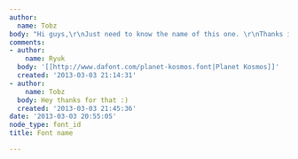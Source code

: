 ```yaml
---
author:
  name: Tobz
body: "Hi guys,\r\nJust need to know the name of this one. \r\nThanks in advance[img:sites/default/files/old-images/Screen-Shot-2013-03-02-at-2_3578.56.21-AM.jpg]"
comments:
- author:
    name: Ryuk
  body: '[[http://www.dafont.com/planet-kosmos.font|Planet Kosmos]]'
  created: '2013-03-03 21:14:31'
- author:
    name: Tobz
  body: Hey thanks for that :)
  created: '2013-03-03 21:45:36'
date: '2013-03-03 20:55:05'
node_type: font_id
title: Font name

---
```

